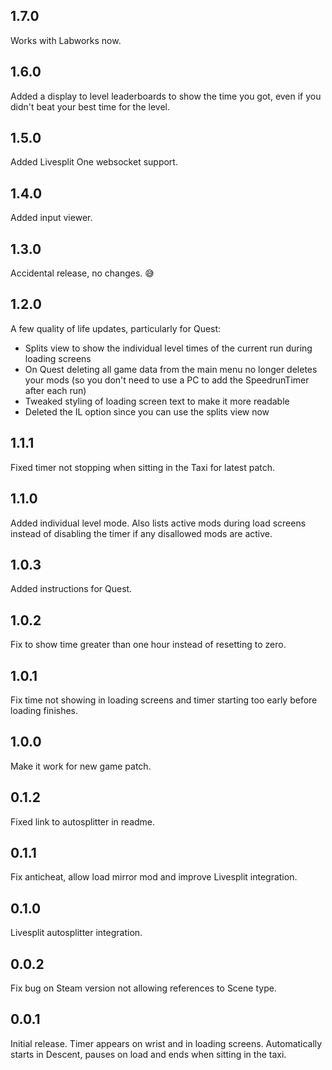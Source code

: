 ## 1.7.0

Works with Labworks now.

## 1.6.0

Added a display to level leaderboards to show the time you got, even if you didn't beat your best time for the level.

## 1.5.0

Added Livesplit One websocket support.

## 1.4.0

Added input viewer.

## 1.3.0

Accidental release, no changes. 😅

## 1.2.0

A few quality of life updates, particularly for Quest:

- Splits view to show the individual level times of the current run during loading screens
- On Quest deleting all game data from the main menu no longer deletes your mods (so you don't need to use a PC to add the SpeedrunTimer after each run)
- Tweaked styling of loading screen text to make it more readable
- Deleted the IL option since you can use the splits view now

## 1.1.1

Fixed timer not stopping when sitting in the Taxi for latest patch.

## 1.1.0

Added individual level mode. Also lists active mods during load screens instead of disabling the timer if any disallowed mods are active.

## 1.0.3

Added instructions for Quest.

## 1.0.2

Fix to show time greater than one hour instead of resetting to zero.

## 1.0.1

Fix time not showing in loading screens and timer starting too early before loading finishes.

## 1.0.0

Make it work for new game patch.

## 0.1.2

Fixed link to autosplitter in readme.

## 0.1.1

Fix anticheat, allow load mirror mod and improve Livesplit integration.

## 0.1.0

Livesplit autosplitter integration.

## 0.0.2

Fix bug on Steam version not allowing references to Scene type.

## 0.0.1

Initial release. Timer appears on wrist and in loading screens. Automatically starts in Descent, pauses on load and ends when sitting in the taxi.

